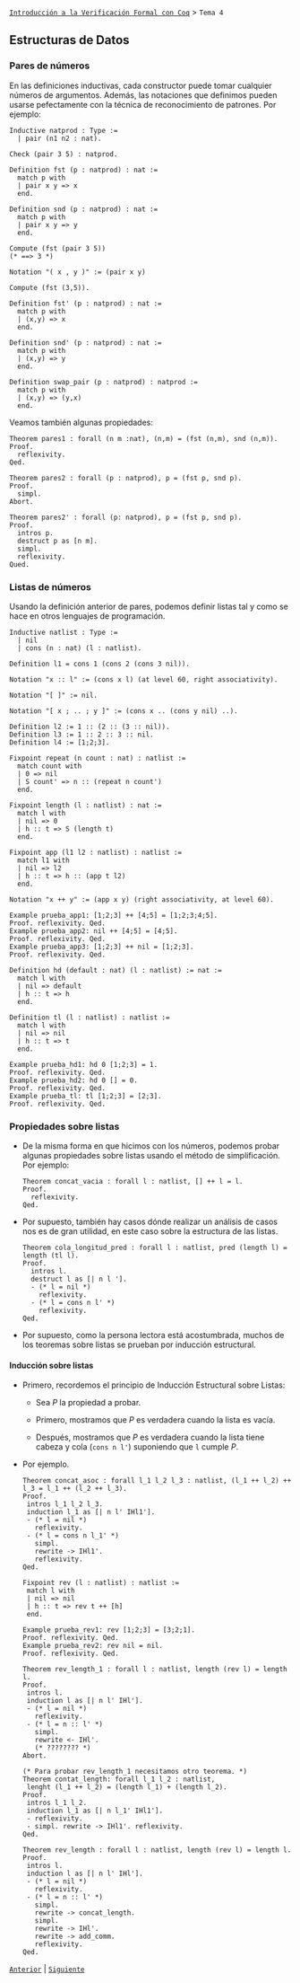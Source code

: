 [`Introducción a la Verificación Formal con Coq`](../README.md) > `Tema 4`

## Estructuras de Datos

### Pares de números

En las definiciones inductivas, cada constructor puede tomar cualquier números de argumentos. Además, las notaciones que
definimos pueden usarse pefectamente con la técnica de reconocimiento de patrones. Por ejemplo:

```coq
Inductive natprod : Type :=
  | pair (n1 n2 : nat).

Check (pair 3 5) : natprod.

Definition fst (p : natprod) : nat :=
  match p with
  | pair x y => x
  end.

Definition snd (p : natprod) : nat :=
  match p with
  | pair x y => y
  end.

Compute (fst (pair 3 5))
(* ==> 3 *)

Notation "( x , y )" := (pair x y)

Compute (fst (3,5)).

Definition fst' (p : natprod) : nat :=
  match p with
  | (x,y) => x
  end.

Definition snd' (p : natprod) : nat :=
  match p with
  | (x,y) => y
  end.

Definition swap_pair (p : natprod) : natprod :=
  match p with
  | (x,y) => (y,x)
  end.
```

Veamos también algunas propiedades:

```coq
Theorem pares1 : forall (n m :nat), (n,m) = (fst (n,m), snd (n,m)).
Proof.
  reflexivity.
Qed.

Theorem pares2 : forall (p : natprod), p = (fst p, snd p).
Proof.
  simpl.
Abort.

Theorem pares2' : forall (p: natprod), p = (fst p, snd p).
Proof.
  intros p.
  destruct p as [n m].
  simpl.
  reflexivity.
Qued.
```

### Listas de números

Usando la definición anterior de pares, podemos definir listas tal y como se hace en otros lenguajes de programación.

```coq
Inductive natlist : Type :=
  | nil
  | cons (n : nat) (l : natlist).

Definition l1 = cons 1 (cons 2 (cons 3 nil)).

Notation "x :: l" := (cons x l) (at level 60, right associativity).

Notation "[ ]" := nil.

Notation "[ x ; .. ; y ]" := (cons x .. (cons y nil) ..).

Definition l2 := 1 :: (2 :: (3 :: nil)).
Definition l3 := 1 :: 2 :: 3 :: nil.
Definition l4 := [1;2;3].

Fixpoint repeat (n count : nat) : natlist :=
  match count with
  | 0 => nil
  | S count' => n :: (repeat n count')
  end.

Fixpoint length (l : natlist) : nat :=
  match l with
  | nil => 0
  | h :: t => S (length t)
  end.

Fixpoint app (l1 l2 : natlist) : natlist :=
  match l1 with
  | nil => l2
  | h :: t => h :: (app t l2)
  end.

Notation "x ++ y" := (app x y) (right associativity, at level 60).

Example prueba_app1: [1;2;3] ++ [4;5] = [1;2;3;4;5].
Proof. reflexivity. Qed.
Example prueba_app2: nil ++ [4;5] = [4;5].
Proof. reflexivity. Qed.
Example prueba_app3: [1;2;3] ++ nil = [1;2;3].
Proof. reflexivity. Qed.

Definition hd (default : nat) (l : natlist) := nat :=
  match l with
  | nil => default
  | h :: t => h
  end.

Definition tl (l : natlist) : natlist :=
  match l with
  | nil => nil
  | h :: t => t
  end.

Example prueba_hd1: hd 0 [1;2;3] = 1.
Proof. reflexivity. Qed.
Example prueba_hd2: hd 0 [] = 0.
Proof. reflexivity. Qed.
Example prueba_tl: tl [1;2;3] = [2;3].
Proof. reflexivity. Qed.
```

### Propiedades sobre listas

- De la misma forma en que hicimos con los números, podemos probar algunas propiedades sobre listas usando el método de
  simplificación. Por ejemplo:

  ```coq
  Theorem concat_vacia : forall l : natlist, [] ++ l = l.
  Proof.
    reflexivity.
  Qed.
  ```

- Por supuesto, también hay casos dónde realizar un análisis de casos nos es de gran utilidad, en este caso sobre la 
  estructura de las listas.

  ```coq
  Theorem cola_longitud_pred : forall l : natlist, pred (length l) = length (tl l).
  Proof.
    intros l.
    destruct l as [| n l '].
    - (* l = nil *)
      reflexivity.
    - (* l = cons n l' *)
      reflexivity.
  Qed.
  ```

- Por supuesto, como la persona lectora está acostumbrada, muchos de los teoremas sobre listas se prueban por inducción
  estructural.

#### Inducción sobre listas

- Primero, recordemos el principio de Inducción Estructural sobre Listas:

  - Sea *P* la propiedad a probar.

  - Primero, mostramos que *P* es verdadera cuando la lista es vacía.

  - Después, mostramos que *P* es verdadera cuando la lista tiene cabeza y cola (`cons n l'`) suponiendo que `l` cumple
    *P*.

- Por ejemplo.

   ```coq
   Theorem concat_asoc : forall l_1 l_2 l_3 : natlist, (l_1 ++ l_2) ++ l_3 = l_1 ++ (l_2 ++ l_3).
   Proof.
    intros l_1 l_2 l_3.
    induction l_1 as [| n l' IHl1'].
    - (* l = nil *)
      reflexivity.
    - (* l = cons n l_1' *)
      simpl.
      rewrite -> IHl1'.
      reflexivity.
   Qed.

   Fixpoint rev (l : natlist) : natlist :=
    match l with
    | nil => nil
    | h :: t => rev t ++ [h]
    end.

   Example prueba_rev1: rev [1;2;3] = [3;2;1].
   Proof. reflexivity. Qed.
   Example prueba_rev2: rev nil = nil.
   Proof. reflexivity. Qed.

   Theorem rev_length_1 : forall l : natlist, length (rev l) = length l.
   Proof.
    intros l.
    induction l as [| n l' IHl'].
    - (* l = nil *)
      reflexivity.
    - (* l = n :: l' *)
      simpl.
      rewrite <- IHl'.
      (* ???????? *)
   Abort.

   (* Para probar rev_length_1 necesitamos otro teorema. *)
   Theorem contat_length: forall l_1 l_2 : natlist, 
    lenght (l_1 ++ l_2) = (length l_1) + (length l_2).
   Proof.
    intros l_1 l_2.
    induction l_1 as [| n l_1' IHl1'].
    - reflexivity.
    - simpl. rewrite -> IHl1'. reflexivity.
   Qed.

   Theorem rev_length : forall l : natlist, length (rev l) = length l.
   Proof.
    intros l.
    induction l as [| n l' IHl'].
    - (* l = nil *)
      reflexivity.
    - (* l = n :: l' *)
      simpl.
      rewrite -> concat_length.
      simpl.
      rewrite -> IHl'.
      rewrite -> add_comm.
      reflexivity.
   Qed.
   ```


[`Anterior`](../tema01/README.md) | [`Siguiente`](../tema03/README.md)
